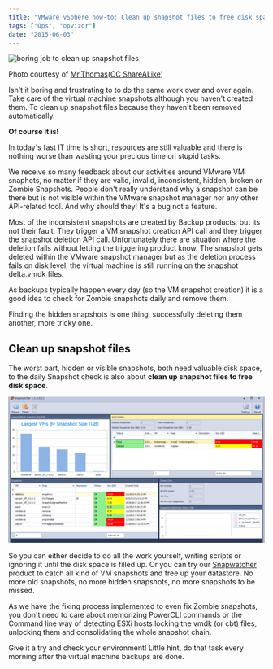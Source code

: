 ```yaml
---
title: "VMware vSphere how-to: Clean up snapshot files to free disk space"
tags: ["Ops", "opvizor"]
date: "2015-06-03"
---
```


![boring job to clean up snapshot files](/images/blog/2150224411_d7061114c7.jpg)

Photo courtesy of [Mr.Thomas](https://www.flickr.com/photos/17813892@N00/2150224411/)([CC ShareALike](http://creativecommons.org/licenses/by-sa/3.0/))

Isn't it boring and frustrating to to do the same work over and over again. Take care of the virtual machine snapshots although you haven't created them. To clean up snapshot files because they haven't been removed automatically.

**Of course it is!**

In today's fast IT time is short, resources are still valuable and there is nothing worse than wasting your precious time on stupid tasks.

We receive so many feedback about our activities around VMware VM snaphots, no matter if they are valid, invalid, inconsistent, hidden, broken or Zombie Snapshots. People don't really understand why a snapshot can be there but is not visible within the VMware snapshot manager nor any other API-related tool. And why should they! It's a bug not a feature.

Most of the inconsistent snapshots are created by Backup products, but its not their fault. They trigger a VM snapshot creation API call and they trigger the snapshot deletion API call. Unfortunately there are situation where the deletion fails without letting the triggering product know. The snapshot gets deleted within the VMware snapshot manager but as the deletion process fails on disk level, the virtual machine is still running on the snapshot delta.vmdk files.

As backups typically happen every day (so the VM snapshot creation) it is a good idea to check for Zombie snapshots daily and remove them. 

Finding the hidden snapshots is one thing, successfully deleting them another, more tricky one.

## Clean up snapshot files

The worst part, hidden or visible snapshots, both need valuable disk space, to the daily Snapshot check is also about **clean up snapshot files to free disk space**.

[![Snapwatcher to clean up snapshot files automatically](/images/blog/wpid-snapwatcher.png)](http://try.opvizor.com/snapwatcherent)

So you can either decide to do all the work yourself, writing scripts or ignoring it until the disk space is filled up. Or you can try our [Snapwatcher](http://try.opvizor.com/snapwatcher "Snapwatcher ") product to catch all kind of VM snapshots and free up your datastore. No more old snapshots, no more hidden snapshots, no more snapshots to be missed. 

As we have the fixing process implemented to even fix Zombie snapshots, you don't need to care about memorizing PowerCLI commands or the Command line way of detecting ESXi hosts locking the vmdk (or cbt) files, unlocking them and consolidating the whole snapshot chain.

Give it a try and check your environment! Little hint, do that task every morning after the virtual machine backups are done.
